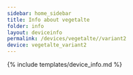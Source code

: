```yaml
---
sidebar: home_sidebar
title: Info about vegetalte
folder: info
layout: deviceinfo
permalink: /devices/vegetalte//variant2
device: vegetalte_variant2
---
```

{% include templates/device_info.md %}
